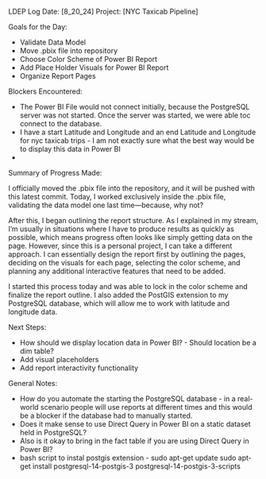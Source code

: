 LDEP Log
Date: [8_20_24]
Project: [NYC Taxicab Pipeline]

Goals for the Day:
- Validate Data Model
- Move .pbix file into repository
- Choose Color Scheme of Power BI Report
- Add Place Holder Visuals for Power BI Report
- Organize Report Pages

Blockers Encountered:
- The Power BI File would not connect initially, because the PostgreSQL server was not started. Once the server was started, we were able toc connect to the database.
- I have a start Latitude and Longitude and an end Latitude and Longitude for nyc taxicab trips - I am not exactly sure what the best way would be to display this data in Power BI
-

Summary of Progress Made:

I officially moved the .pbix file into the repository, and it will be pushed with this latest commit. Today, I worked exclusively inside the .pbix file, validating the data model one last time—because, why not?

After this, I began outlining the report structure. As I explained in my stream, I’m usually in situations where I have to produce results as quickly as possible, which means progress often looks like simply getting data on the page. However, since this is a personal project, I can take a different approach. I can essentially design the report first by outlining the pages, deciding on the visuals for each page, selecting the color scheme, and planning any additional interactive features that need to be added.

I started this process today and was able to lock in the color scheme and finalize the report outline. I also added the PostGIS extension to my PostgreSQL database, which will allow me to work with latitude and longitude data.


Next Steps:
- How should we display location data in Power BI? - Should location be a dim table?
- Add visual placeholders
- Add report interactivity functionality

General Notes:
- How do you automate the starting the PostgreSQL database - in a real-world scenario people will use reports at different times and this would be a blocker if the database had to manually started.
- Does it make sense to use Direct Query in Power BI on a static dataset held in PostgreSQL?
- Also is it okay to bring in the fact table if you are using Direct Query in Power BI?
- bash script to instal postgis extension - sudo apt-get update
sudo apt-get install postgresql-14-postgis-3 postgresql-14-postgis-3-scripts
